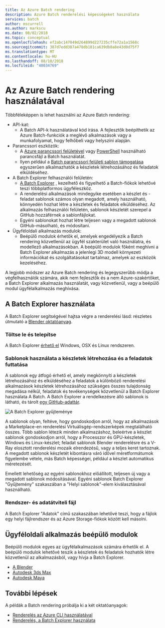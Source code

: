```yaml
---
title: Az Azure Batch rendering
description: Azure Batch renderelési képességeket használata
services: batch
author: mscurrell
ms.author: markscu
ms.date: 08/02/2018
ms.topic: conceptual
ms.openlocfilehash: ef2abc147049d264899d227235cffe72a1a1568c
ms.sourcegitcommit: 387d7edd387a478db181ca639db8a8e43d0d75f7
ms.translationtype: MT
ms.contentlocale: hu-HU
ms.lasthandoff: 08/10/2018
ms.locfileid: "40034769"
---
```

# <a name="using-azure-batch-rendering"></a>Az Azure Batch rendering használatával

Többféleképpen is lehet használni az Azure Batch rendering:

* API-kat:
  * A Batch API-k használatával kód írása.  A fejlesztők beépíthetik az Azure Batch-funkciók a meglévő alkalmazások vagy a munkafolyamat, hogy felhőbeli vagy helyszíni alapján.
* Parancssori eszközök:
  * A [Azure parancssori felületével](https://docs.microsoft.com/cli/azure/) vagy [PowerShell](https://docs.microsoft.com/powershell/azure/overview) használható parancsfájl a Batch használatát.
  * Ilyen például a [Batch parancssori felületi sablon támogatása](https://docs.microsoft.com/azure/batch/batch-cli-templates) egyszerűen alkalmazhatók a készletek létrehozásához és feladatok elküldéséhez.
* A Batch Explorer felhasználói felületén:
  * [A Batch Explorer](https://github.com/Azure/BatchLabs) , kezelhető és figyelhető a Batch-fiókok lehetővé teszi többplatformos ügyféleszköz.
  * A renderelési alkalmazások mindegyike esetében a készlet és -feladat sablonok számos olyan megadott, amely használható, könnyedén hozhat létre a készletek és feladatok elküldéséhez.  Az alkalmazás felhasználói felületén, sablonok készletét szerepel a GitHub hozzáférnek a sablonfájlokat.
  * Egyéni sablonokat hozhat létre teljesen vagy a megadott sablonok GitHub-másolható, és módosítani.
* Ügyféloldali alkalmazás modulok:
  * Beépülő modulok érhetők el, amelyek engedélyezik a Batch rendering közvetlenül az ügyfél szakterület való használatra, és modellező alkalmazásokban.  A beépülő modulok főként meghívni a Batch Explorer alkalmazás a jelenlegi 3D modell környezeti információkat és szolgáltatásokat tartalmaz, amelyek az eszközök kezeléséhez.

A legjobb módszer az Azure Batch rendering és legegyszerűbb módja a végfelhasználók számára, akik nem fejlesztők és a nem Azure-szakértőket, a Batch Explorer alkalmazás használatát, vagy közvetlenül, vagy a beépülő modul ügyfélalkalmazás meghívása.

## <a name="using-batch-explorer"></a>A Batch Explorer használata

A Batch Explorer segítségével hajtsa végre a renderelési lásd: részletes útmutató a [Blender oktatóanyag](https://docs.microsoft.com/azure/batch/tutorial-rendering-batchexplorer-blender).

### <a name="download-and-install"></a>Töltse le és telepítse

A Batch Explorer [érhető el](https://azure.github.io/BatchExplorer/) Windows, OSX és Linux rendszeren.

### <a name="using-templates-to-create-pools-and-run-jobs"></a>Sablonok használata a készletek létrehozása és a feladatok futtatása

A sablonok egy átfogó érhető el, amely megkönnyíti a készletek létrehozásához és elküldéséhez a feladatok a különböző renderelési alkalmazások készletek létrehozásához szükséges összes tulajdonság megadása nélkül, feladatok és tevékenységek közvetlenül a Batch Explorer használata A Batch.  A Batch Explorer a rendelkezésre álló sablonok is látható, és tárolt [egy GitHub-adattár](https://github.com/Azure/BatchExplorer-data/tree/master/ncj).

![A Batch Explorer gyűjteménye](./media/batch-rendering-using/batch-explorer-gallery.png)

A sablonok olyan, feltéve, hogy gondoskodjon arról, hogy az alkalmazások a Marketplace-en renderelési Virtuálisgép-rendszerképek megtalálható összes.  Több sablon létezik minden alkalmazáshoz, beleértve a készlet sablonok gondoskodjon arról, hogy a Processzor és GPU-készletek, Windows és Linux-készlet; feladat sablonok Blender renderelésre és a V-Ray elosztott renderelési mozaik elrendezésű, vagy a teljes keret tartoznak. A megadott sablonok készletét kibontásra váró idővel méretformátumok figyelembe vétele, más Batch képességei, például a készlet automatikus méretezését.

Emellett lehetőség az egyéni sablonokhoz előállított, teljesen új vagy a megadott sablonok módosításával. Egyéni sablonok Batch Explorer "Gyűjtemény" szakaszában a "Helyi sablonok"-elem kiválasztásával használható.

### <a name="file-system-and-data-movement"></a>Rendszer- és adatátviteli fájl

A Batch Explorer "Adatok" című szakaszában lehetővé teszi, hogy a fájlok egy helyi fájlrendszer és az Azure Storage-fiókok között kell másolni.

## <a name="client-application-plug-ins"></a>Ügyféloldali alkalmazás beépülő modulok

Beépülő modulok egyes az ügyfélalkalmazások számára érhetők el.  A beépülő modulok lehetővé teszik a készletek és feladatok hozhatók létre közvetlenül az alkalmazásból, vagy hívja a Batch Explorer.

* [A Blender](https://github.com/Azure/azure-batch-rendering/tree/master/plugins/blender)
* [Autodesk 3ds Max](https://github.com/Azure/azure-batch-rendering/tree/master/plugins/3ds-max)
* [Autodesk Maya](https://github.com/Azure/azure-batch-maya)

## <a name="next-steps"></a>További lépések

A példák a Batch rendering próbálja ki a két oktatóanyagok:

* [Renderelés az Azure CLI használatával](https://docs.microsoft.com/azure/batch/tutorial-rendering-cli)
* [Renderelés, a Batch Explorer használata](https://docs.microsoft.com/azure/batch/tutorial-rendering-batchexplorer-blender)
